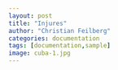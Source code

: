 ```yaml
---
layout: post
title: "Injures"
author: "Christian Feilberg"
categories: documentation
tags: [documentation,sample]
image: cuba-1.jpg
---
```


